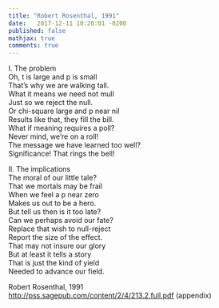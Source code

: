 ```yaml
---
title: "Robert Rosenthal, 1991"
date:   2017-12-11 10:20:01 -0200
published: false
mathjax: true
comments: true
---
```


I. The problem</br>
Oh, t is large and p is small</br>
That’s why we are walking tall.</br>
What it means we need not mull</br>
Just so we reject the null.</br>
Or chi-square large and p near nil</br>
Results like that, they fill the bill.</br>
What if meaning requires a poll?</br>
Never mind, we’re on a roll!</br>
The message we have learned too well?</br>
Significance! That rings the bell!</br>

II. The implications</br>
The moral of our little tale?</br>
That we mortals may be frail</br>
When we feel a p near zero</br>
Makes us out to be a hero.</br>
But tell us then is it too late?</br>
Can we perhaps avoid our fate?</br>
Replace that wish to null-reject</br>
Report the size of the effect.</br>
That may not insure our glory</br>
But at least it tells a story</br>
That is just the kind of yield</br>
Needed to advance our field.</br>

Robert Rosenthal, 1991</br>
http://pss.sagepub.com/content/2/4/213.2.full.pdf (appendix)
